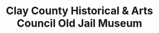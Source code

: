 ---
layout: repo
title: "Clay County Historical & Arts Council Old Jail Museum"
id: 4586
permalink: repos/4586/
---